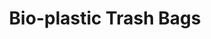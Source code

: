 ---
title: Bio-plastic Trash Bags
url: 'https://www.amazon.com/Plant-Based-Kitchen-Handles-Gallon/dp/B071JMFKM5/'
categories:
  - a1a4ac88-627d-4bc7-a5b5-d3dcdc10cc43
tags:
  - compostable
countries:
  - us
description: Made from Plant Based (sugar cane) materials instead of fossil fuel.
image: null
blueprint: action

---